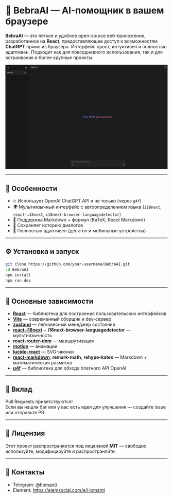 # 🧠 BebraAI — AI-помощник в вашем браузере

**BebraAI** — это лёгкое и удобное open-source веб-приложение, разработанное на **React**, предоставляющее доступ к возможностям **ChatGPT** прямо из браузера. Интерфейс прост, интуитивен и полностью адаптивен. Подходит как для повседневного использования, так и для встраивания в более крупные проекты.

![BebraAI Screenshot](./screenshot.png)

---

## 🚀 Особенности

- 🔥 Использует OpenAI ChatGPT API и не только (через `g4f`)
- 🌍 Мультиязычный интерфейс с автоопределением языка (`i18next`, `react-i18next`, `i18next-browser-languagedetector`)
- 💬 Поддержка Markdown + формул (KaTeX, React Markdown)
- 💾 Сохраняет историю диалогов
- 📱 Полностью адаптивен (десктоп и мобильные устройства)

---

## ⚙️ Установка и запуск

```bash
git clone https://github.com/your-username/BebraAI.git
cd BebraAI
npm install
npm run dev
```

---

## 🧩 Основные зависимости

- **[React](https://reactjs.org/)** — библиотека для построения пользовательских интерфейсов
- **[Vite](https://vitejs.dev/)** — современный сборщик и dev-сервер
- **[zustand](https://github.com/pmndrs/zustand)** — легковесный менеджер состояния
- **[react-i18next](https://react.i18next.com/)** + **i18next-browser-languagedetector** — мультиязычность
- **[react-router-dom](https://reactrouter.com/)** — маршрутизация
- **[motion](https://motion.dev/)** — анимации
- **[lucide-react](https://lucide.dev/)** — SVG-иконки
- **[react-markdown](https://github.com/remarkjs/react-markdown)**, **remark-math**, **rehype-katex** — Markdown + математическая разметка
- **[g4f](https://github.com/xtekky/gpt4free)** — библиотека для обхода платного API OpenAI

---

## 🤝 Вклад

Pull Requests приветствуются!  
Если вы нашли баг или у вас есть идея для улучшения — создайте issue или отправьте PR.

---

## 📜 Лицензия

Этот проект распространяется под лицензией **MIT** — свободно используйте, модифицируйте и распространяйте.

---

## 💬 Контакты

- Telegram: [@homanti](https://t.me/homanti)
- Element: https://elemsocial.com/e/Homanti
